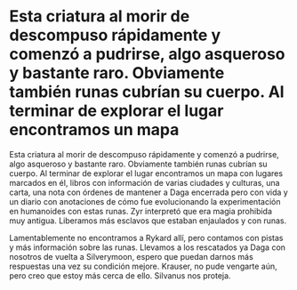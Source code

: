 # Esta criatura al morir de descompuso rápidamente y comenzó a pudrirse, algo asqueroso y bastante raro. Obviamente también runas cubrían su cuerpo. Al terminar de explorar el lugar encontramos un mapa 

Esta criatura al morir de descompuso rápidamente y comenzó a pudrirse, algo asqueroso y bastante raro. Obviamente también runas cubrían su cuerpo. Al terminar de explorar el lugar encontramos un mapa con lugares marcados en él, libros con información de varias ciudades y culturas, una carta, una nota con órdenes de mantener a Daga encerrada pero con vida y un diario con anotaciones de cómo fue evolucionando la experimentación en humanoides con estas runas. Zyr interpretó que era magia prohibida muy antigua. Liberamos más esclavos que estaban enjaulados y con runas. 

Lamentablemente no encontramos a Rykard allí, pero contamos con pistas y más información sobre las runas. Llevamos a los rescatados ya  Daga con nosotros de vuelta a Silverymoon, espero que puedan darnos más respuestas una vez su condición mejore. Krauser, no pude vengarte aún, pero creo que estoy más cerca de ello. Silvanus nos proteja.

